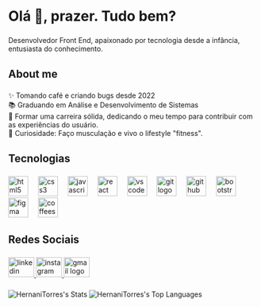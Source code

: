 <h1 align="left">Olá 👋, prazer. Tudo bem?</h1>

###

<p align="left">Desenvolvedor Front End, apaixonado por tecnologia desde a infância, entusiasta do conhecimento.</p>

###

<h2 align="left">About me</h2>

###

<p align="left">✨ Tomando café e criando bugs desde 2022<br>📚 Graduando em Análise e Desenvolvimento de Sistemas<br>🎯 Formar uma carreira sólida, dedicando o meu tempo para contribuir com as experiências do usuário.<br>🎲 Curiosidade: Faço musculação e vivo o lifestyle "fitness".</p>

###

<h2 align="left">Tecnologias</h2>

###

<div align="left">
  <img src="https://cdn.jsdelivr.net/gh/devicons/devicon/icons/html5/html5-original.svg" height="40" alt="html5 logo"  />
  <img width="12" />
  <img src="https://cdn.jsdelivr.net/gh/devicons/devicon/icons/css3/css3-original.svg" height="40" alt="css3 logo"  />
  <img width="12" />
  <img src="https://cdn.jsdelivr.net/gh/devicons/devicon/icons/javascript/javascript-original.svg" height="40" alt="javascript logo"  />
  <img width="12" />
  <img src="https://cdn.jsdelivr.net/gh/devicons/devicon/icons/react/react-original.svg" height="40" alt="react logo"  />
  <img width="12" />
  <img src="https://cdn.jsdelivr.net/gh/devicons/devicon/icons/vscode/vscode-original.svg" height="40" alt="vscode logo"  />
  <img width="12" />
  <img src="https://cdn.jsdelivr.net/gh/devicons/devicon/icons/git/git-original.svg" height="40" alt="git logo"  />
  <img width="12" />
  <img src="https://cdn.jsdelivr.net/gh/devicons/devicon/icons/github/github-original.svg" height="40" alt="github logo"  />
  <img width="12" />
  <img src="https://cdn.jsdelivr.net/gh/devicons/devicon/icons/bootstrap/bootstrap-original.svg" height="40" alt="bootstrap logo"  />
  <img width="12" />
  <img src="https://cdn.jsdelivr.net/gh/devicons/devicon/icons/figma/figma-original.svg" height="40" alt="figma logo"  />
  <img width="12" />
  <img src="https://cdn.jsdelivr.net/gh/devicons/devicon/icons/coffeescript/coffeescript-original.svg" height="40" alt="coffeescript logo"  />
</div>

###

<h2 align="left">Redes Sociais</h2>

###

<div align="left">
  <a href="linkedin.com/in/hernani-st" target="_blank">
    <img src="https://raw.githubusercontent.com/maurodesouza/profile-readme-generator/master/src/assets/icons/social/linkedin/default.svg" width="52" height="40" alt="linkedin logo"  />
  </a>
  <a href="instagram.com/hernani_st/" target="_blank">
    <img src="https://raw.githubusercontent.com/maurodesouza/profile-readme-generator/master/src/assets/icons/social/instagram/default.svg" width="52" height="40" alt="instagram logo"  />
  </a>
  <a href="hernanitorres87@gmail.com" target="_blank">
    <img src="https://raw.githubusercontent.com/maurodesouza/profile-readme-generator/master/src/assets/icons/social/gmail/default.svg" width="52" height="40" alt="gmail logo"  />
  </a>
</div>

###

![HernaniTorres's Stats](https://github-readme-stats.vercel.app/api?username=HernaniTorres&theme=tokyonight&show_icons=true&hide_border=true&count_private=true)
![HernaniTorres's Top Languages](https://github-readme-stats.vercel.app/api/top-langs/?username=HernaniTorres&theme=tokyonight&show_icons=true&hide_border=true&layout=compact)
